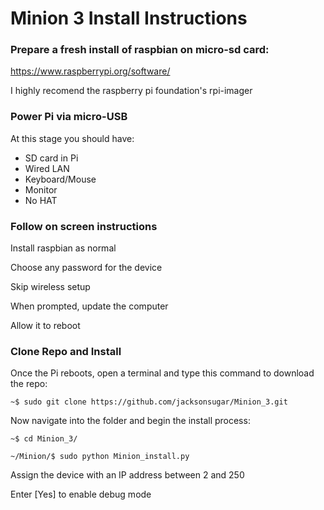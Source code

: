 # Minion 3 Install Instructions

### Prepare a fresh install of raspbian on micro-sd card:

https://www.raspberrypi.org/software/

I highly recomend the raspberry pi foundation's rpi-imager

### Power Pi via micro-USB

At this stage you should have:

- SD card in Pi
- Wired LAN
- Keyboard/Mouse
- Monitor
- No HAT

### Follow on screen instructions

Install raspbian as normal

Choose any password for the device

Skip wireless setup

When prompted, update the computer

Allow it to reboot

### Clone Repo and Install

Once the Pi reboots, open a terminal and type this command to download the repo:


  `~$ sudo git clone https://github.com/jacksonsugar/Minion_3.git`
  
Now navigate into the folder and begin the install process:
  
  `~$ cd Minion_3/`
  
  `~/Minion/$ sudo python Minion_install.py`
  
  Assign the device with an IP address between 2 and 250
  
  Enter [Yes] to enable debug mode
  
  
  
  
  
  
  
  
  
  
  
